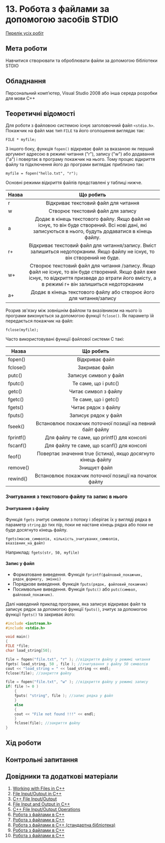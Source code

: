 # 13. Робота з файлами за допомогою засобів STDIO

[Перелік усіх робіт](README.md)

## Мета роботи 

Навчитися створювати та оброблювати файли за допомогою бібліотеки STDIO

## Обладнання

Персональний комп’ютер, Visual Studio 2008 або інша середа розробки для мови C++


## Теоретичні відомості

Для роботи з файловою системою існує заголовочний файл `<stdio.h>`. Покажчик на файл має тип `FILE` та його оголошення виглядає так:

`FILE * myfile;`

З іншого боку, функція `fopen()` відкриває файл за вказаною як перший аргумент адресою в режимі читання ("r"), запису ("w") або додавання ("a") і повертає в програму покажчик на нього. Тому процес відкриття файлу та підключення його до програми виглядає приблизно так: 

`myfile = fopen("hello.txt", "r");`

Основні режими відкриття файлів представлені у таблиці нижче.           

| Назва         | Що робить          |
| ------------- |:------------------:| 
| r   |Відкриває текстовий файл для читання|
| w     |Створює текстовий файл для запису|
| a  |Додає в кінець текстового файлу. Якщо файл не існує, то він буде створений. Всі нові дані, які записуються в нього, будуть додаватися в кінець файлу.|
| r+  |Відкриває  текстовий файл для читання/запису. Вміст залишиться недоторканим. Якщо файлу не існує, то він створений не буде.|
| w+   |Створює текстовий файл для читання /запису. Якщо файл не існує, то він буде створений. Якщо файл вже існує, то відкриття призведе до втрати його вмісту, а в режимі r+ він залишиться недоторканим|
| a+  |Додає в кінець текстового файлу або створює його для читання/запису|

Розрив зв'язку між зовнішнім файлом та вказівником на нього із програми виконується за допомогою функції `fclose()`. Як параметр їй передається покажчик на файл:

`fclose(myfile);`

Часто використовувані функції файлової системи С такі:

| Назва         | Що робить          |
| ------------- |:------------------:| 
| fopen()    |  	Відкриває файл     |
| fclose()     | Закриває файл  |
| putc()  |  	Записує  символ у файл  |
| fputc()  |  	Те саме, що і putc()    |
| getc()  |  	Читає символ з файлу    |
| fgetc() |  	Те саме, що і getc()    |
| fgets()  |  	Читає рядок з файлу     |
| fputs()   |  	Записує  рядок у файл   |
| fseek()  |  	Встановлює  покажчик поточної позиції на певний байт файлу    |
| fprintf()  | Для файлу те саме, що printf() для консолі    |
| fscanf()  | Для файлу те саме, що scanf() для консолі   |
| feof()  | Повертає значення true (істина), якщо досягнуто кінець файлу     |
| remove() |  	Знищуєт файл     |
| rewind()  |  	Встановлює  покажчик поточної позиції на початок файлу    |


### Зчитування з текстового файлу та запис в нього

#### Зчитування з файлу

Функція `fgets` зчитує символи з потоку і зберігає їх у вигляді рядка в параметр `string` до тих пір, поки не настане кінець рядка або поки не буде досягнуто кінець файлу.

`fgets(масив_символів, кількість_зчитуваних_символів, вказівник_на_файл)`

Наприклад: `fgets(str, 50, myfile)`

#### Запис у файл

* Форматоване виведення. Функція `fprintf(файловий_покажчик, рядок_формату, змінні)`
* Порядкове виведення. Функція `fputs(рядок, файловий_покажчик)`
* Посимвольне виведення. Функція `fputc()` або `putc(символ, файловий_покажчик)`.

Далі наведений приклад програми, яка записує відкриває файл  та записує рядок за допомогою функції `fputs()`, зчитує за допомогою функції `fgets()` та закриває його:

```cpp
#include <iostream.h>
#include <stdio.h>

void main()
{
FILE *file;
char load_string[50];

file = fopen("file.txt", "r" ); //відкриття файлу у режимі читання
fgets( load_string, 50 , file ); //зчитування з файлу 50 символів
cout << "load_string = " << load_string << endl;
fclose(file); //закриття файлу     

file = fopen("file.txt", "w" ); //відкриття файлу у режимі запису
if( file != 0 )
    {
    fputs( "string", file ); //запис рядка у файл
    } 
    else
    {
    cout << "File not found !!!" << endl;
    }
    fclose(file); //закриття файлу 
}
```

## Хід роботи

## Контрольні запитання

## Довідники та додаткові матеріали

1. [Working with Files in C++](https://www.geeksforgeeks.org/working-with-files-in-c-c/)
2. [File Input/Output in C++](https://www.geeksforgeeks.org/file-handling-c-classes/) 
3. [C++ File Input/Output](https://www.w3schools.com/cpp/cpp_files.asp)
4. [File Input and Output in C++](https://www.programiz.com/cpp-programming/files-input-output)
5. [C++ File Input/Output Operations](https://www.javatpoint.com/cpp-file-input-output-operations)
6. [Робота з файлами в С++](https://prog-cpp.blogspot.com/2012/05/blog-post.html)
7. [Робота з файлами в C++](https://studassistent.com/cpp-file/)
8. [Робота з файлами в C++ (стандартна бібліотека)](https://smart-programmer.com.ua/c-file/)
9. [Робота з файлами в C++](https://tocode.ru/curses/cpp-files)
10. [Робота з файлами в C++](https://www.ukrprog.com.ua/kursy-c/20-c-files)

